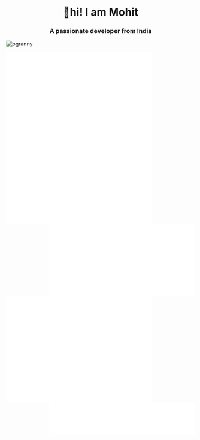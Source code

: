 <h1 align="center">👋hi! I am Mohit</h2>

<h3 align="center">A passionate developer from India</h3>

<p align="left"> <img src="https://komarev.com/ghpvc/?username=ogranny" alt="ogranny" /> </p>
<img align="left" width="390" alt="🦑" src="./github-metrics.svg">
<img align="left" width="390" alt="🦑" src="/metrics.plugin.isocalendar.svg">
<img align="right" width="390" alt="🦑" src="/metrics.plugin.traffic.svg">  
<!-- <img align="left" width="390" alt="🦑" src="/metrics.plugin.topics.icons.svg">   -->
<img align="right" width="390" alt="🦑" src="/metrics.plugin.achievements.svg">  
<img align="left" width="390" alt="🦑" src="/metrics.plugin.habits.facts.svg">  
<!-- <img align="left" width="390" alt="🦑" src="/metrics.plugin.16personalities.svg">   -->
<img align="right" width="390" alt="🦑" src="/metrics.plugin.languages.svg">  


